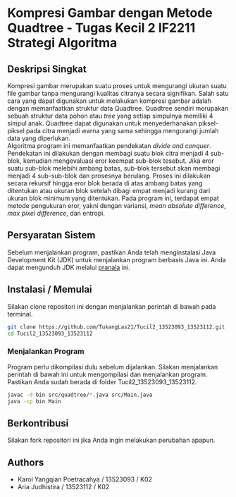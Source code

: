 # Kompresi Gambar dengan Metode Quadtree - Tugas Kecil 2 IF2211 Strategi Algoritma

## Deskripsi Singkat
Kompresi gambar merupakan suatu proses untuk mengurangi ukuran suatu file gambar tanpa mengurangi kualitas citranya secara signifikan. Salah satu cara yang dapat digunakan untuk melakukan kompresi gambar adalah dengan memanfaatkan struktur data Quadtree. Quadtree sendiri merupakan sebuah struktur data pohon atau _tree_ yang setiap simpulnya memiliki 4 simpul anak. Quadtree dapat digunakan untuk menyederhanakan piksel-piksel pada citra menjadi warna yang sama sehingga mengurangi jumlah data yang diperlukan. <br>
Algoritma program ini memanfaatkan pendekatan _divide and conquer_. Pendekatan ini dilakukan dengan membagi suatu blok citra menjadi 4 sub-blok, kemudian mengevaluasi eror keempat sub-blok tesebut. Jika eror suatu sub-blok melebihi ambang batas, sub-blok tersebut akan membagi menjadi 4 sub-sub-blok dan prosesnya berulang. Proses ini dilakukan secara rekursif hingga eror blok berada di atas ambang batas yang ditentukan atau ukuran blok setelah dibagi empat menjadi kurang dari ukuran blok minimum yang ditentukan. Pada program ini, terdapat empat metode pengukuran eror, yakni dengan variansi, _mean absolute difference_, _max pixel difference_, dan entropi.

## Persyaratan Sistem
Sebelum menjalankan program, pastikan Anda telah menginstalasi Java Development Kit (JDK) untuk menjalankan program berbasis Java ini. Anda dapat mengunduh JDK melalui [pranala](https://www.oracle.com/in/java/technologies/downloads/#java23) ini.

## Instalasi / Memulai
Silakan clone repositori ini dengan menjalankan perintah di bawah pada terminal.
```sh
git clone https://github.com/TukangLas21/Tucil2_13523093_13523112.git
cd Tucil2_13523093_13523112
```

### Menjalankan Program
Program perlu dikompilasi dulu sebelum dijalankan. Silakan menjalankan perintah di bawah ini untuk mengompilasi dan menjalankan program. Pastikan Anda sudah berada di folder Tucil2_13523093_13523112.
```sh
javac -d bin src/quadtree/*.java src/Main.java
java -cp bin Main
```

## Berkontribusi
Silakan fork repositori ini jika Anda ingin melakukan perubahan apapun. 

## Authors
- Karol Yangqian Poetracahya / 13523093 / K02
- Aria Judhistira / 13523112 / K02
